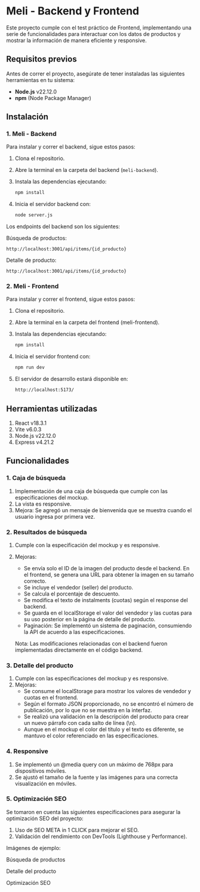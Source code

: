 # Meli - Backend y Frontend

Este proyecto cumple con el test práctico de Frontend, implementando una serie de funcionalidades para interactuar con los datos de productos y mostrar la información de manera eficiente y responsive. 

## Requisitos previos

Antes de correr el proyecto, asegúrate de tener instaladas las siguientes herramientas en tu sistema:

- **Node.js** v22.12.0
- **npm** (Node Package Manager)

## Instalación

### 1. **Meli - Backend**

Para instalar y correr el backend, sigue estos pasos:

1. Clona el repositorio.
2. Abre la terminal en la carpeta del backend (`meli-backend`).
3. Instala las dependencias ejecutando:

   ```bash
   npm install
4. Inicia el servidor backend con:

   ```bash
   node server.js
   
Los endpoints del backend son los siguientes:

Búsqueda de productos:

    http://localhost:3001/api/items/{id_producto}

Detalle de producto:

    http://localhost:3001/api/items/{id_producto}

### 2. Meli - Frontend
Para instalar y correr el frontend, sigue estos pasos:

1. Clona el repositorio.
2. Abre la terminal en la carpeta del frontend (meli-frontend).
3. Instala las dependencias ejecutando:

    ```bash
    npm install

4. Inicia el servidor frontend con:
    ```bash
    npm run dev
    
5. El servidor de desarrollo estará disponible en:
    ```bash
    http://localhost:5173/

## Herramientas utilizadas

1. React v18.3.1
2. Vite v6.0.3
3. Node.js v22.12.0
4. Express v4.21.2

## Funcionalidades
### 1. Caja de búsqueda
1. Implementación de una caja de búsqueda que cumple con las especificaciones del mockup.
2. La vista es responsive.
3. Mejora: Se agregó un mensaje de bienvenida que se muestra cuando el usuario ingresa por primera vez.

### 2. Resultados de búsqueda
1. Cumple con la especificación del mockup y es responsive.
2. Mejoras:
    - Se envía solo el ID de la imagen del producto desde el backend. En el frontend, se genera una URL para obtener la imagen en su tamaño correcto.
    - Se incluye el vendedor (seller) del producto.
    - Se calcula el porcentaje de descuento.
    - Se modifica el texto de instalments (cuotas) según el response del backend.
    - Se guarda en el localStorage el valor del vendedor y las cuotas para su uso posterior en la página de detalle del producto.
    - Paginación: Se implementó un sistema de paginación, consumiendo la API de acuerdo a las especificaciones.

    Nota: Las modificaciones relacionadas con el backend fueron implementadas directamente en el código backend.

### 3. Detalle del producto
1. Cumple con las especificaciones del mockup y es responsive.
2. Mejoras:
    - Se consume el localStorage para mostrar los valores de vendedor y cuotas en el frontend.
    - Según el formato JSON proporcionado, no se encontró el número de publicación, por lo que no se muestra en la interfaz.
    - Se realizó una validación en la descripción del producto para crear un nuevo párrafo con cada salto de línea (\n).
    - Aunque en el mockup el color del título y el texto es diferente, se mantuvo el color referenciado en las especificaciones.
### 4. Responsive
1. Se implementó un @media query con un máximo de 768px para dispositivos móviles.
2. Se ajustó el tamaño de la fuente y las imágenes para una correcta visualización en móviles.

### 5. Optimización SEO
Se tomaron en cuenta las siguientes especificaciones para asegurar la optimización SEO del proyecto:

1. Uso de SEO META in 1 CLICK para mejorar el SEO.
2. Validación del rendimiento con DevTools (Lighthouse y Performance).

Imágenes de ejemplo:

Búsqueda de productos


Detalle del producto


Optimización SEO
